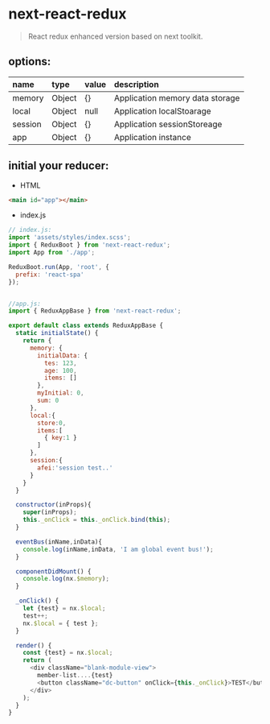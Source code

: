# next-react-redux
> React redux enhanced version based on next toolkit.

## options:
| name    | type   | value | description                     |
|:--------|:-------|:------|:--------------------------------|
| memory  | Object | {}    | Application memory data storage |
| local   | Object | null  | Application localStoarage       |
| session | Object | {}    | Application sessionStoreage     |
| app     | Object | {}    | Application instance            |


## initial your reducer:
+ HTML
```html
<main id="app"></main>
```
+ index.js
```javascript
// index.js:
import 'assets/styles/index.scss';
import { ReduxBoot } from 'next-react-redux';
import App from './app';

ReduxBoot.run(App, 'root', {
  prefix: 'react-spa'
});


//app.js:
import { ReduxAppBase } from 'next-react-redux';

export default class extends ReduxAppBase {
  static initialState() {
    return {
      memory: {
        initialData: {
          tes: 123,
          age: 100,
          items: []
        },
        myInitial: 0,
        sum: 0
      },
      local:{
        store:0,
        items:[
          { key:1 }
        ]
      },
      session:{
        afei:'session test..'
      }
    }
  }

  constructor(inProps){
    super(inProps);
    this._onClick = this._onClick.bind(this);
  }

  eventBus(inName,inData){
    console.log(inName,inData, 'I am global event bus!');
  }

  componentDidMount() {
    console.log(nx.$memory);
  }

  _onClick() {
    let {test} = nx.$local;
    test++;
    nx.$local = { test };
  }

  render() {
    const {test} = nx.$local;
    return (
      <div className="blank-module-view">
        member-list....{test}
        <button className="dc-button" onClick={this._onClick}>TEST</button>
      </div>
    );
  }
}
```
